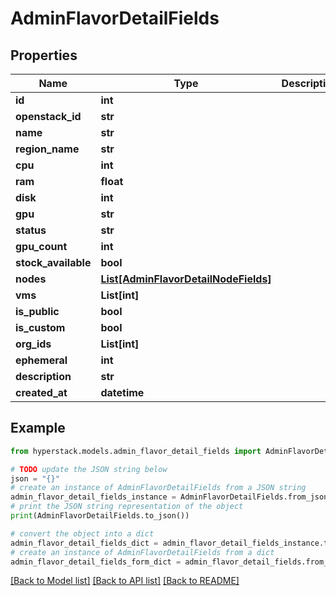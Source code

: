 # AdminFlavorDetailFields


## Properties

Name | Type | Description | Notes
------------ | ------------- | ------------- | -------------
**id** | **int** |  | [optional] 
**openstack_id** | **str** |  | [optional] 
**name** | **str** |  | [optional] 
**region_name** | **str** |  | [optional] 
**cpu** | **int** |  | [optional] 
**ram** | **float** |  | [optional] 
**disk** | **int** |  | [optional] 
**gpu** | **str** |  | [optional] 
**status** | **str** |  | [optional] 
**gpu_count** | **int** |  | [optional] 
**stock_available** | **bool** |  | [optional] 
**nodes** | [**List[AdminFlavorDetailNodeFields]**](AdminFlavorDetailNodeFields.md) |  | [optional] 
**vms** | **List[int]** |  | [optional] 
**is_public** | **bool** |  | [optional] 
**is_custom** | **bool** |  | [optional] 
**org_ids** | **List[int]** |  | [optional] 
**ephemeral** | **int** |  | [optional] 
**description** | **str** |  | [optional] 
**created_at** | **datetime** |  | [optional] 

## Example

```python
from hyperstack.models.admin_flavor_detail_fields import AdminFlavorDetailFields

# TODO update the JSON string below
json = "{}"
# create an instance of AdminFlavorDetailFields from a JSON string
admin_flavor_detail_fields_instance = AdminFlavorDetailFields.from_json(json)
# print the JSON string representation of the object
print(AdminFlavorDetailFields.to_json())

# convert the object into a dict
admin_flavor_detail_fields_dict = admin_flavor_detail_fields_instance.to_dict()
# create an instance of AdminFlavorDetailFields from a dict
admin_flavor_detail_fields_form_dict = admin_flavor_detail_fields.from_dict(admin_flavor_detail_fields_dict)
```
[[Back to Model list]](../README.md#documentation-for-models) [[Back to API list]](../README.md#documentation-for-api-endpoints) [[Back to README]](../README.md)


